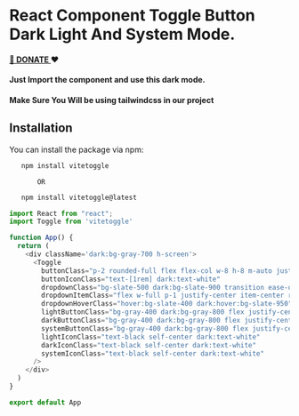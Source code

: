 # React Component Toggle Button Dark Light And System Mode.

#### [🙏 DONATE ](https://buymeacoffee.com/sagarsuri) ❤️

#### Just Import the component and use this dark mode.

#### Make Sure You Will be using tailwindcss in our project

## Installation

You can install the package via npm:

```bash
   npm install vitetoggle
```

           OR

```bash
   npm install vitetoggle@latest
```

```javascript
import React from "react";
import Toggle from 'vitetoggle'

function App() {
  return (
    <div className='dark:bg-gray-700 h-screen'>
      <Toggle
        buttonClass="p-2 rounded-full flex flex-col w-8 h-8 m-auto justify-center item-center bg-slate-200 hover:bg-slate-300 dark:bg-slate-600 dark:hover:bg-slate-700 shadow-sm shadow-black dark:shadow-white"
        buttonIconClass="text-[1rem] dark:text-white"
        dropdownClass="bg-slate-500 dark:bg-slate-900 transition ease-out p-2 space-y-2 rounded-sm m-auto my-2 shadow-sm shadow-slate-700 "
        dropdownItemClass="flex w-full p-1 justify-center item-center rounded-md"
        dropdownHoverClass="hover:bg-slate-400 dark:hover:bg-slate-950"
        lightButtonClass="bg-gray-400 dark:bg-gray-800 flex justify-center gap-2 item-center align-middle"
        darkButtonClass="bg-gray-400 dark:bg-gray-800 flex justify-center gap-2 item-center align-middle"
        systemButtonClass="bg-gray-400 dark:bg-gray-800 flex justify-center gap-2 item-center align-middle"
        lightIconClass="text-black self-center dark:text-white"
        darkIconClass="text-black self-center dark:text-white"
        systemIconClass="text-black self-center dark:text-white"
      />
    </div>
  )
}

export default App

```
